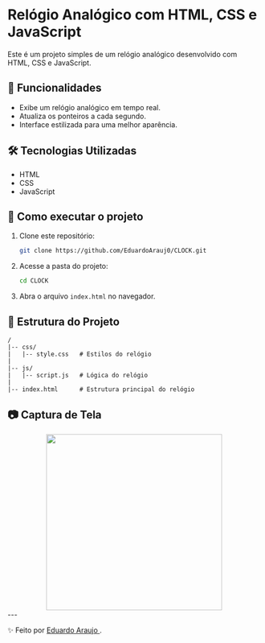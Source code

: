 # Relógio Analógico com HTML, CSS e JavaScript

Este é um projeto simples de um relógio analógico desenvolvido com HTML, CSS e JavaScript.

## 📌 Funcionalidades
- Exibe um relógio analógico em tempo real.
- Atualiza os ponteiros a cada segundo.
- Interface estilizada para uma melhor aparência.

## 🛠 Tecnologias Utilizadas
- HTML
- CSS
- JavaScript

## 🚀 Como executar o projeto

1. Clone este repositório:
   ```bash
   git clone https://github.com/EduardoArauj0/CLOCK.git
   ```

2. Acesse a pasta do projeto:
   ```bash
   cd CLOCK
   ```

3. Abra o arquivo `index.html` no navegador.

## 📂 Estrutura do Projeto
```
/
|-- css/
|   |-- style.css   # Estilos do relógio
|
|-- js/
|   |-- script.js   # Lógica do relógio
|
|-- index.html      # Estrutura principal do relógio
```

## 📷 Captura de Tela

<div align="center"> <img src="https://github.com/user-attachments/assets/c3d79170-99f6-4149-8a47-a6714e78f412" width="350px" /></div>
---

✨ Feito por [ Eduardo Araujo ](https://github.com/EduardoArauj0).


